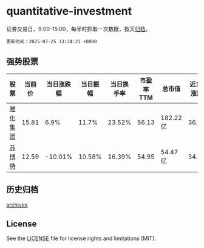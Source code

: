 # quantitative-investment

证券交易日，9:00-15:00，每半时抓取一次数据，按天[归档](archives)。

`更新时间：2025-07-25 13:24:21 +0800`

## 强势股票

|股票|当前价|当日涨跌幅|当日振幅|当日换手率|市盈率TTM|总市值|近10日涨跌幅|
|----|----|----|----|----|----|----|----|
|[雅化集团](https://xueqiu.com/S/SZ002497)|15.81|6.9%|11.7%|23.52%|56.13|182.22亿|36.18%|
|[苏博特](https://xueqiu.com/S/SH603916)|12.59|-10.01%|10.58%|16.39%|54.95|54.47亿|34.8%|

## 历史归档

[archives](archives)

## License

See the [LICENSE](LICENSE) file for license rights and limitations (MIT).